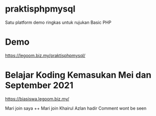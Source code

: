 # praktisphpmysql
 Satu platform demo ringkas untuk rujukan Basic PHP

# Demo
https://legoom.biz.my/praktisphpmysql/

# Belajar Koding Kemasukan Mei dan September 2021
https://biasiswa.legoom.biz.my/




Mari join saya ++
Mari join
Khairul Azlan hadir
Comment wont be seen
<!-- Khairul Azlan hadir!->
Let's Join me in PARC Programme
versi-afiqah
Ohaiyoo Watashi wa Afiqah desu
Rafieq di sini
86fdb49c0760f8fb5acb99b49575de9de2b4a9f6
